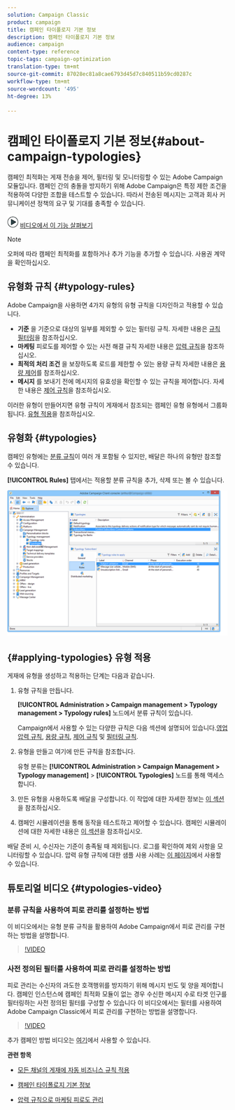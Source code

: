 ```yaml
---
solution: Campaign Classic
product: campaign
title: 캠페인 타이폴로지 기본 정보
description: 캠페인 타이폴로지 기본 정보
audience: campaign
content-type: reference
topic-tags: campaign-optimization
translation-type: tm+mt
source-git-commit: 87028ec81a8cae6793d45d7c840511b59cd0287c
workflow-type: tm+mt
source-wordcount: '495'
ht-degree: 13%

---
```



# 캠페인 타이폴로지 기본 정보{#about-campaign-typologies}

캠페인 최적화는 게재 전송을 제어, 필터링 및 모니터링할 수 있는 Adobe Campaign 모듈입니다. 캠페인 간의 충돌을 방지하기 위해 Adobe Campaign은 특정 제한 조건을 적용하여 다양한 조합을 테스트할 수 있습니다. 따라서 전송된 메시지는 고객과 회사 커뮤니케이션 정책의 요구 및 기대를 충족할 수 있습니다.

![](assets/do-not-localize/how-to-video.png) [비디오에서 이 기능 살펴보기](#typologies-video)

>[!NOTE]
>
>오퍼에 따라 캠페인 최적화를 포함하거나 추가 기능을 추가할 수 있습니다. 사용권 계약을 확인하십시오.

## 유형화 규칙 {#typology-rules}

Adobe Campaign을 사용하면 4가지 유형의 유형 규칙을 디자인하고 적용할 수 있습니다.

* **기준** 을 기준으로 대상의 일부를 제외할 수 있는 필터링 규칙. 자세한 내용은 [규칙 필터링](../../campaign/using/filtering-rules.md)을 참조하십시오.
* **마케팅** 피로도를 제어할 수 있는 사전 해결 규칙 자세한 내용은 [압력 규칙](../../campaign/using/pressure-rules.md)을 참조하십시오.
* **최적의 처리 조건** 을 보장하도록 로드를 제한할 수 있는 용량 규칙 자세한 내용은 [용량 제어](../../campaign/using/consistency-rules.md#controlling-capacity)를 참조하십시오.
* **메시지** 를 보내기 전에 메시지의 유효성을 확인할 수 있는 규칙을 제어합니다. 자세한 내용은 [제어 규칙](../../campaign/using/control-rules.md)을 참조하십시오.

이러한 유형이 만들어지면 유형 규칙이 게재에서 참조되는 캠페인 유형 유형에서 그룹화됩니다. [유형 적용](#applying-typologies)을 참조하십시오.

## 유형화 {#typologies}

캠페인 유형에는 [분류 규칙](#typology-rules)이 여러 개 포함될 수 있지만, 배달은 하나의 유형만 참조할 수 있습니다.

**[!UICONTROL Rules]** 탭에서는 적용할 분류 규칙을 추가, 삭제 또는 볼 수 있습니다.

![](assets/campaign_opt_rules_tab.png)

## {#applying-typologies} 유형 적용

게재에 유형을 생성하고 적용하는 단계는 다음과 같습니다.

1. 유형 규칙을 만듭니다.

   **[!UICONTROL Administration > Campaign management > Typology management > Typology rules]** 노드에서 분류 규칙이 있습니다.

   Campaign에서 사용할 수 있는 다양한 규칙은 다음 섹션에 설명되어 있습니다.[영업 압력 규칙](../../campaign/using/pressure-rules.md), [용량 규칙](../../campaign/using/consistency-rules.md#controlling-capacity), [제어 규칙](../../campaign/using/control-rules.md) 및 [필터링 규칙](../../campaign/using/filtering-rules.md).

1. 유형을 만들고 여기에 만든 규칙을 참조합니다.

   유형 분류는 **[!UICONTROL Administration > Campaign Management > Typology management]** > **[!UICONTROL Typologies]** 노드를 통해 액세스합니다.

1. 만든 유형을 사용하도록 배달을 구성합니다. 이 작업에 대한 자세한 정보는 [이 섹션](../../campaign/using/applying-rules.md#applying-a-typology-to-a-delivery)을 참조하십시오.
1. 캠페인 시뮬레이션을 통해 동작을 테스트하고 제어할 수 있습니다. 캠페인 시뮬레이션에 대한 자세한 내용은 [이 섹션](../../campaign/using/campaign-simulations.md)을 참조하십시오.

배달 준비 시, 수신자는 기준이 충족될 때 제외됩니다. 로그를 확인하여 제외 사항을 모니터링할 수 있습니다. 압력 유형 규칙에 대한 샘플 사용 사례는 [이 페이지](../../campaign/using/pressure-rules.md#use-cases-on-pressure-rules)에서 사용할 수 있습니다.

## 튜토리얼 비디오 {#typologies-video}

### 분류 규칙을 사용하여 피로 관리를 설정하는 방법

이 비디오에서는 유형 분류 규칙을 활용하여 Adobe Campaign에서 피로 관리를 구현하는 방법을 설명합니다.

>[!VIDEO](https://video.tv.adobe.com/v/25090?quality=12)

### 사전 정의된 필터를 사용하여 피로 관리를 설정하는 방법

피로 관리는 수신자의 과도한 호객행위를 방지하기 위해 메시지 빈도 및 양을 제어합니다. 캠페인 인스턴스에 캠페인 최적화 모듈이 없는 경우 수신한 메시지 수로 타겟 인구를 필터링하는 사전 정의된 필터를 구성할 수 있습니다
이 비디오에서는 필터를 사용하여 Adobe Campaign Classic에서 피로 관리를 구현하는 방법을 설명합니다.

>[!VIDEO](https://video.tv.adobe.com/v/25091?quality=12)

추가 캠페인 방법 비디오는 [여기](https://experienceleague.adobe.com/docs/campaign-classic-learn/tutorials/overview.html?lang=ko)에서 사용할 수 있습니다.

**관련 항목**

* [모든 채널의 게재에 자동 비즈니스 규칙 적용](https://helpx.adobe.com/campaign/kb/simplifying-campaign-management-acc.html#Applyautomaticbusinessrulestodeliveriesonanychannel)

* [캠페인 타이폴로지 기본 정보](../../campaign/using/pressure-rules.md)

* [압력 규칙으로 마케팅 피로도 관리](https://docs.adobe.com/content/help/en/campaign-classic/using/orchestrating-campaigns/campaign-optimization/pressure-rules.html)